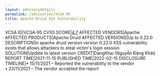 ```yaml
---
layout: advisorydetails
permalink: /advisories/VCSA-95
title: Apache Druid XSS Vulnerability
---
```

VCSA ID|VCSA-95
CVSS SCORE|[4.7](https://nvd.nist.gov/vuln-metrics/cvss/v3-calculator?calculator&version=3.0&vector=(AV:N/AC:L/PR:N/UI:R/S:C/C:L/I:N/A:N))
AFFECTED VENDORS|Apache
AFFECTED PRODUCTS|Apache Druid
AFFECTED VERSIONS|Up to 0.22.0
DESCRIPTION|In apache druid version version 0.22.0 XSS vulnerability exists that allows attackers to steal victim's login session.
SOLUTION|Update to latest version
CREDIT|DangKhai (Nguyễn Đặng Khải)
REPORT TIME|2021-11-15
PUBLISHED TIME|2022-02-15
DISCLOSURE TIMELINE|&#8226; 15/11/2021 – Reported the vulnerability to the vendor<br>&#8226; 23/11/2021 – The vendor accepted the report

